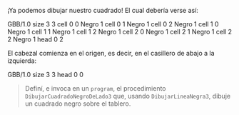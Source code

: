 ¡Ya podemos dibujar nuestro cuadrado! El cual debería verse así:

<gs-board> GBB/1.0 size 3 3 cell 0 0 Negro 1 cell 0 1 Negro 1 cell 0 2 Negro 1 cell 1 0 Negro 1 cell 1 1 Negro 1 cell 1 2 Negro 1 cell 2 0 Negro 1 cell 2 1 Negro 1 cell 2 2 Negro 1 head 0 2 </gs-board>

El cabezal comienza en el origen, es decir, en el casillero de abajo a la izquierda:

<gs-board> GBB/1.0 size 3 3 head 0 0 </gs-board>

> Definí, e invoca en un `program`, el procedimiento `DibujarCuadradoNegroDeLado3` que, usando `DibujarLineaNegra3`, dibuje un cuadrado negro sobre el tablero.